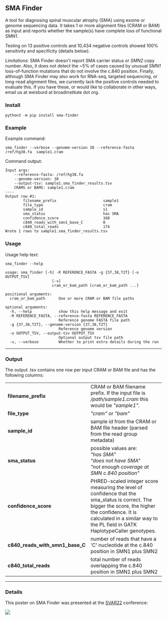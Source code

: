 ## SMA Finder  

A tool for diagnosing spinal muscular atrophy (SMA) using exome or genome sequencing data.
It takes 1 or more alignment files (CRAM or BAM) as input and reports whether 
the sample(s) have complete loss of functional *SMN1*.

Testing on 13 positive controls and 10,434 negative controls showed 100% sensitivity and specificity (details below). 

*Limitations:* SMA Finder doesn't report SMA carrier status or *SMN2* copy number. Also, it does not detect the ~5% of cases caused by unusual *SMN1* loss-of-function mutations that do not involve the c.840 position. Finally, although SMA Finder may also work for RNA-seq, targeted sequencing, or long-read alignment files, we currently lack the positive controls needed to evaluate this. If you have these, or would like to collaborate in other ways, email us at weisburd at broadinstitute dot org.


### Install

```
python3 -m pip install sma-finder
```

### Example

Example command:
```
sma_finder --verbose --genome-version 38 --reference-fasta /ref/hg38.fa  sample1.cram
```
Command output:
```
Input args:
    --reference-fasta: /ref/hg38.fa
    --genome-version: 38
    --output-tsv: sample1.sma_finder_results.tsv
    CRAMS or BAMS: sample1.cram
----
Output row #1:
        filename_prefix                     sample1
        file_type                           cram
        sample_id                           s1
        sma_status                          has SMA
        confidence_score                    168
        c840_reads_with_smn1_base_C         0
        c840_total_reads                    174
Wrote 1 rows to sample1.sma_finder_results.tsv        
```

### Usage

Usage help text:

```
sma_finder --help

usage: sma_finder [-h] -R REFERENCE_FASTA -g {37,38,T2T} [-o OUTPUT_TSV]
                     [-v]
                     cram_or_bam_path [cram_or_bam_path ...]

positional arguments:
  cram_or_bam_path      One or more CRAM or BAM file paths

optional arguments:
  -h, --help            show this help message and exit
  -R REFERENCE_FASTA, --reference-fasta REFERENCE_FASTA
                        Reference genome FASTA file path
  -g {37,38,T2T}, --genome-version {37,38,T2T}
                        Reference genome version
  -o OUTPUT_TSV, --output-tsv OUTPUT_TSV
                        Optional output tsv file path
  -v, --verbose         Whether to print extra details during the run
```

---

### Output

The output .tsv contains one row per input CRAM or BAM file and has the following columns:

<table>
    <tr>
        <td><b>filename_prefix</b></td>
        <td>CRAM or BAM filename prefix. If the input file is <i>/path/sample1.cram</i> this would be <i>"sample1"</i>.</td>
    </tr>
    <tr>
        <td><b>file_type</b></td>
        <td><i>"cram"</i> or <i>"bam"</i></td>
    </tr>
    <tr>
        <td><b>sample_id</b></td>
        <td>sample id from the CRAM or BAM file header (parsed from the read group metadata)</td>
    </tr>
    <tr>
        <td><b>sma_status</b></td>
        <td>possible values are:<br> 
            <i>"has SMA"</i><br>
            <i>"does not have SMA"</i><br>
            <i>"not enough coverage at SMN c.840 position"</i><br>
        </td>
    <tr>
        <td><b>confidence_score</b></td>
        <td>PHRED-scaled integer score measuring the level of confidence that the sma_status is correct. The bigger the score, the higher the confidence. It is calculated in a similar way to the PL field in GATK HaplotypeCaller genotypes.</td>
    <tr>
        <td><b>c840_reads_with_smn1_base_C</b></td>
        <td>number of reads that have a 'C' nucleotide at the c.840 position in SMN1 plus SMN2</td> 
    <tr>
        <td><b>c840_total_reads</b></td>
        <td>total number of reads overlapping the c.840 position in SMN1 plus SMN2</td>  
    </tr>
</table>

---
### Details

This poster on SMA Finder was presented at the [SVAR22](https://www.grahamerwin.org/svar-conference) conference:

<img src="https://github.com/broadinstitute/sma_finder/raw/main/docs/SMA_poster_SVAR22.png" />
